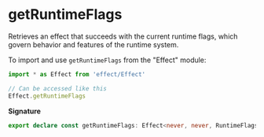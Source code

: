 # getRuntimeFlags

Retrieves an effect that succeeds with the current runtime flags, which
govern behavior and features of the runtime system.

To import and use `getRuntimeFlags` from the "Effect" module:

```ts
import * as Effect from 'effect/Effect'

// Can be accessed like this
Effect.getRuntimeFlags
```

**Signature**

```ts
export declare const getRuntimeFlags: Effect<never, never, RuntimeFlags.RuntimeFlags>
```
